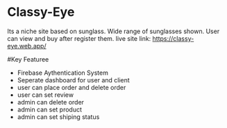# Classy-Eye
Its a niche site based on sunglass. Wide range of sunglasses shown. User can view and buy after register them.
live site link: https://classy-eye.web.app/

#Key Featuree
- Firebase Aythentication System
- Seperate dashboard for user and client
- user can place order and delete order
- user can set review
- admin can delete order
- admin can set product
- admin can set shiping status
